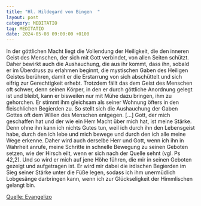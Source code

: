 ```yaml
---
title: "Hl. Hildegard von Bingen  "
layout: post
category: MEDITATIO
tag: MEDITATIO
date: 2024-05-08 09:00:00 +0100
---
```

In der göttlichen Macht liegt die Vollendung der Heiligkeit, die den inneren Geist des Menschen, der sich mit Gott verbindet, von allen Seiten schützt. Daher bewirkt auch die Aushauchung, die aus ihr kommt, dass ihn, sobald er im Überdruss zu erlahmen beginnt, die mystischen Gaben des Heiligen Geistes berühren, damit er die Erstarrung von sich abschüttelt und sich eifrig zur Gerechtigkeit erhebt.<!--more--> Trotzdem fällt das dem Geist des Menschen oft schwer, denn seinen Körper, in den er durch göttliche Anordnung gelegt ist und bleibt, kann er bisweilen nur mit Mühe dazu bringen, ihm zu gehorchen. Er stimmt ihm gleichsam als seiner Wohnung öfters in den fleischlichen Begierden zu. So stellt sich die Aushauchung der Gaben Gottes oft dem Willen des Menschen entgegen. […]
Gott, der mich geschaffen hat und der wie ein Herr Macht über mich hat, ist meine Stärke. Denn ohne ihn kann ich nichts Gutes tun, weil ich durch ihn den Lebensgeist habe, durch den ich lebe und mich bewege und durch den ich alle meine Wege erkenne. Daher wird auch derselbe Herr und Gott, wenn ich ihn in Wahrheit anrufe, meine Schritte in schnelle Bewegung zu seinen Geboten setzen, wie der Hirsch eilt, wenn er sich nach der Quelle sehnt (vgl. Ps 42,2). Und so wird er mich auf jene Höhe führen, die mir in seinen Geboten gezeigt und aufgetragen ist. Er wird mir dabei die irdischen Begierden im Sieg seiner Stärke unter die Füße legen, sodass ich ihm unermüdlich Lobgesänge darbringen kann, wenn ich zur Glückseligkeit der Himmlischen gelangt bin. 

[Quelle: Evangelizo](https://evangeliumtagfuertag.org/DE/gospel)